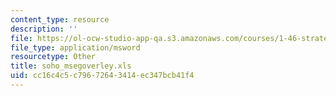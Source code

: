 ```yaml
---
content_type: resource
description: ''
file: https://ol-ocw-studio-app-qa.s3.amazonaws.com/courses/1-46-strategic-management-in-the-design-and-construction-value-chain-fall-2003/cc16c4c5c79672643414ec347bcb41f4_soho_msegoverley.xls
file_type: application/msword
resourcetype: Other
title: soho_msegoverley.xls
uid: cc16c4c5-c796-7264-3414-ec347bcb41f4
---
```

